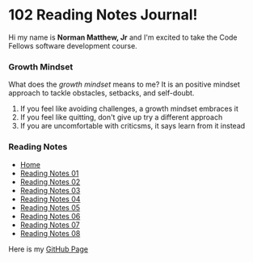# 102 Reading Notes Journal!

Hi my name is **Norman Matthew, Jr** and I'm excited to take the Code Fellows software development course.

### Growth Mindset

What does the *growth mindset* means to me? It is an positive mindset approach to tackle obstacles, setbacks, and self-doubt.

1. If you feel like avoiding challenges, a growth mindset embraces it
2. If you feel like quitting, don't give up try a different approach
3. If you are uncomfortable with criticsms, it says learn from it instead

### Reading Notes
- [Home](README.md)
- [Reading Notes 01](Read01.md)
- [Reading Notes 02](Read02.md)
- [Reading Notes 03](Read03.md)
- [Reading Notes 04](Read04.md)
- [Reading Notes 05](Read05.md)
- [Reading Notes 06](Read06.md)
- [Reading Notes 07](Read07.md)
- [Reading Notes 08](Read08.md)

Here is my [GitHub Page](https://github.com/normanmatthewjr)

